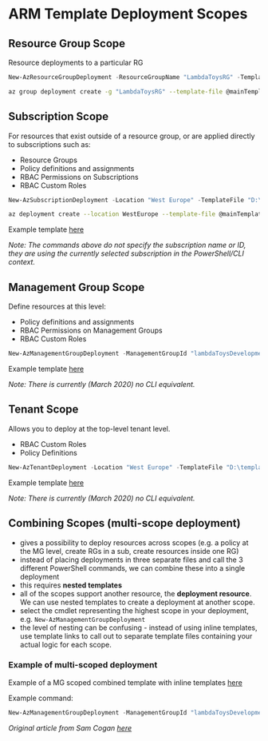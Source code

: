 # ARM Template Deployment Scopes

## Resource Group Scope

Resource deployments to a particular RG

```powershell
New-AzResourceGroupDeployment -ResourceGroupName "LambdaToysRG" -TemplateFile "D:\templates\mainTemplate.json" -TemplateParameterFile "D:\templates\mainTemplate.params.json"
```

```bash
az group deployment create -g "LambdaToysRG" --template-file @mainTemplate.json --parameters @mainTemplate.params.json
```

## Subscription Scope

For resources that exist outside of a resource group, or are applied directly to subscriptions such as:

- Resource Groups
- Policy definitions and assignments
- RBAC Permissions on Subscriptions
- RBAC Custom Roles

```powershell
New-AzSubscriptionDeployment -Location "West Europe" -TemplateFile "D:\templates\mainTemplate.json" -TemplateParameterFile "D:\templates\mainTemplate.params.json"
```

```bash
az deployment create --location WestEurope --template-file @mainTemplate.json --parameters @mainTemplate.params.json
```

Example template [here](https://github.com/Azure/azure-quickstart-templates/tree/master/subscription-level-deployments)

_Note: The commands above do not specify the subscription name or ID, they are using the currently selected subscription in the PowerShell/CLI context._

## Management Group Scope

Define resources at this level:

- Policy definitions and assignments
- RBAC Permissions on Management Groups
- RBAC Custom Roles

```powershell
New-AzManagementGroupDeployment -ManagementGroupId "lambdaToysDevelopmentMgmt" -Location "West Europe" -TemplateFile "D:\templates\mainTemplate.json" -TemplateParameterFile "D:\templates\mainTemplate.params.json"
```

Example template [here](https://github.com/Azure/azure-quickstart-templates/tree/master/managementgroup-level-templates)

_Note: There is currently (March 2020) no CLI equivalent._

## Tenant Scope

Allows you to deploy at the top-level tenant level.

- RBAC Custom Roles
- Policy Definitions

```powershell
New-AzTenantDeployment -Location "West Europe" -TemplateFile "D:\templates\mainTemplate.json" -TemplateParameterFile "D:\templates\mainTemplate.params.json"
```

Example template [here](https://github.com/Azure/azure-quickstart-templates/tree/master/tenant-level-deployments)

_Note: There is currently (March 2020) no CLI equivalent._

## Combining Scopes (multi-scope deployment)

- gives a possibility to deploy resources across scopes (e.g. a policy at the MG level, create RGs in a sub, create resources inside one RG)
- instead of placing deployments in three separate files and call the 3 different PowerShell commands, we can combine these into a single deployment
- this requires **nested templates**
- all of the scopes support another resource, the **deployment resource**. We can use nested templates to create a deployment at another scope.
- select the cmdlet representing the highest scope in your deployment, e.g. `New-AzManagementGroupDeployment`
- the level of nesting can be confusing - instead of using inline templates, use template links to call out to separate template files containing your actual logic for each scope.

### Example of multi-scoped deployment

Example of a MG scoped combined template with inline templates [here](https://github.com/sam-cogan/Demos/blob/master/Template%20Scopes/demo.json)

Example command:

```powershell
New-AzManagementGroupDeployment -ManagementGroupId "lambdaToysDevelopmentMgmt" -Location "West Europe" -TemplateFile "D:\templates\demo.json" -TemplateParameterFile "D:\templates\demo.params.json"
```

_Original article from Sam Cogan [here](https://samcogan.com/arm-template-deployment-scopes/)_
